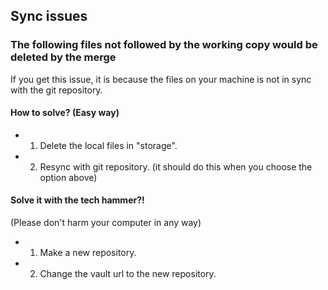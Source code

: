 ## Sync issues

### The following files not followed by the working copy would be deleted by the merge
If you get this issue, it is because the files on your machine is not in sync with the git repository. 

#### How to solve? (Easy way)
- 1. Delete the local files in "storage".
- 2. Resync with git repository. (it should do this when you choose the option above)

#### Solve it with the tech hammer?!
(Please don't harm your computer in any way)

- 1. Make a new repository.
- 2. Change the vault url to the new repository.